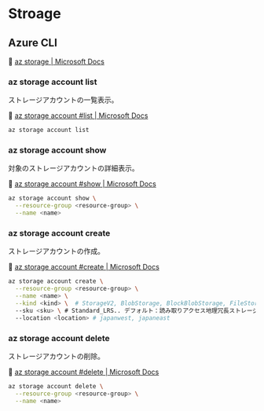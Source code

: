 # Stroage

## Azure CLI

:link: [az storage | Microsoft Docs](https://docs.microsoft.com/ja-jp/cli/azure/storage)  

### az storage account list

ストレージアカウントの一覧表示。  

:link: [az storage account #list | Microsoft Docs](https://docs.microsoft.com/ja-jp/cli/azure/storage/account#az_storage_account_list)  

```bash
az storage account list
```

### az storage account show

対象のストレージアカウントの詳細表示。  

:link: [az storage account #show | Microsoft Docs](https://docs.microsoft.com/ja-jp/cli/azure/storage/account#az_storage_account_show)  

```bash
az storage account show \
  --resource-group <resource-group> \
  --name <name> 
```

### az storage account create

ストレージアカウントの作成。  

:link: [az storage account #create | Microsoft Docs](https://docs.microsoft.com/ja-jp/cli/azure/storage/account#az_storage_account_create)  

```bash
az storage account create \
  --resource-group <resource-group> \
  --name <name> \
  --kind <kind> \  # StorageV2, BlobStorage, BlockBlobStorage, FileStorage, Storage
  --sku <sku> \ # Standard_LRS.. デフォルト：読み取りアクセス地理冗長ストレージ (RA-GRS) 
  --location <location> # japanwest, japaneast
```

### az storage account delete

ストレージアカウントの削除。  

:link: [az storage account #delete | Microsoft Docs](https://docs.microsoft.com/ja-jp/cli/azure/storage/account#az_storage_account_delete)  

```bash
az storage account delete \
  --resource-group <resource-group> \
  --name <name> 
```
